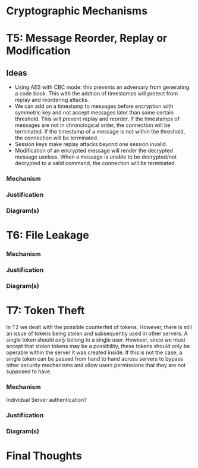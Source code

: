 # Cryptographic Mechanisms


# T5: Message Reorder, Replay or Modification

## Ideas
* Using AES with CBC mode: this prevents an adversary from generating a code book. This with the addtion of timestamps will protect from replay and reordering attacks.
* We can add on a timestamp to messages before encryption with symmetric key and not accept messages later than some certain threshold. This will prevent replay and reorder. If the timestamps of messages are not in chronological order, the connection will be terminated. If the timestamp of a message is not within the threshold, the connection will be terminated.
* Session keys make replay attacks beyond one session invalid.
* Modification of an encrypted message will render the decrypted message useless. When a message is unable to be decrypted/not decrypted to a valid command, the connection will be terminated. 

### Mechanism

### Justification

### Diagram(s)


# T6: File Leakage

### Mechanism

### Justification

### Diagram(s)


# T7: Token Theft
In T2 we dealt with the possible counterfeit of tokens. However, there is still an issue of tokens being stolen and subsequently used in other servers. A single token should *only* belong to a single user. However, since we must accept that stolen tokens may be a possibility, these tokens should *only* be operable within the server it was created inside. If this is not the case, a single token can be passed from hand to hand across servers to bypass other security mechanisms and allow users permissions that they are not supposed to have. 

### Mechanism
Individual Server authentication? 

### Justification

### Diagram(s)


# Final Thoughts
